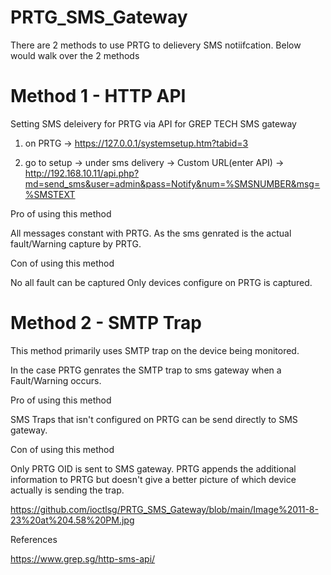 # PRTG_SMS_Gateway

There are 2 methods to use PRTG to delievery SMS notiifcation. Below would walk over the 2 methods

# Method 1 - HTTP API

Setting SMS deleivery for PRTG via API for GREP TECH SMS gateway

1) on PRTG -> https://127.0.0.1/systemsetup.htm?tabid=3

2) go to setup -> under sms delivery -> Custom URL(enter API) -> http://192.168.10.11/api.php?md=send_sms&user=admin&pass=Notify&num=%SMSNUMBER&msg=%SMSTEXT

Pro of using this method 

All messages constant with PRTG. As the sms genrated is the actual fault/Warning capture by PRTG. 

Con of using this method

No all fault can be captured Only devices configure on PRTG is captured.


# Method 2 - SMTP Trap

This method primarily uses SMTP trap on the device being monitored. 

In the case PRTG genrates the SMTP trap to sms gateway when a Fault/Warning occurs. 

Pro of using this method

SMS Traps that isn't configured on PRTG can be send directly to SMS gateway.

Con of using this method

Only PRTG OID is sent to SMS gateway. PRTG appends the additional information to PRTG but doesn't give a better picture of which device actually is sending the trap.

https://github.com/ioctlsg/PRTG_SMS_Gateway/blob/main/Image%2011-8-23%20at%204.58%20PM.jpg



References

https://www.grep.sg/http-sms-api/
